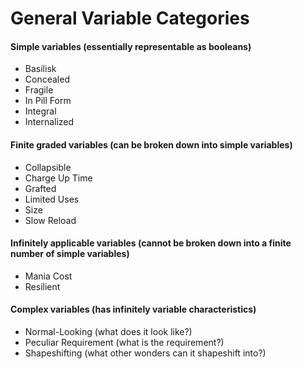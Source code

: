 # General Variable Categories

#### Simple variables (essentially representable as booleans)
* Basilisk
* Concealed
* Fragile
* In Pill Form
* Integral
* Internalized

#### Finite graded variables (can be broken down into simple variables)
* Collapsible
* Charge Up Time
* Grafted
* Limited Uses
* Size
* Slow Reload

#### Infinitely applicable variables (cannot be broken down into a finite number of simple variables)
* Mania Cost
* Resilient

#### Complex variables (has infinitely variable characteristics)
* Normal-Looking (what does it look like?)
* Peculiar Requirement (what is the requirement?)
* Shapeshifting (what other wonders can it shapeshift into?)
